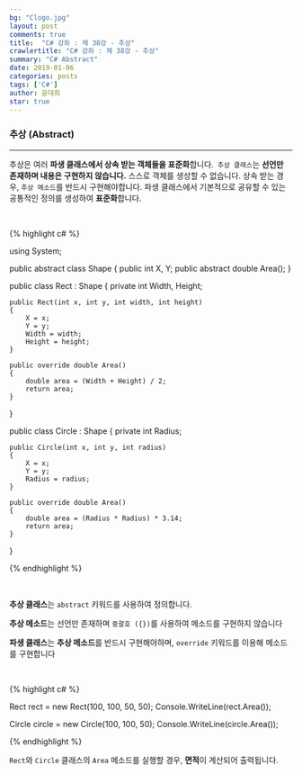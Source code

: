 ```yaml
---
bg: "Clogo.jpg"
layout: post
comments: true
title:  "C# 강좌 : 제 38강 - 추상"
crawlertitle: "C# 강좌 : 제 38강 - 추상"
summary: "C# Abstract"
date: 2019-01-06
categories: posts
tags: ['C#']
author: 윤대희
star: true
---
```


### 추상 (Abstract) ###
----------
추상은 여러 **파생 클래스에서 상속 받는 객체들을 표준화**합니다.` 추상 클래스`는 **선언만 존재하며 내용은 구현하지 않습니다.** 스스로 객체를 생성할 수 없습니다. 상속 받는 경우, `추상 메소드`를 반드시 구현해야합니다. 파생 클래스에서 기본적으로 공유할 수 있는 공통적인 정의를 생성하여 **표준화**합니다.


<br>

{% highlight c# %}

using System;

public abstract class Shape
{
    public int X, Y;
    public abstract double Area();
}


public class Rect : Shape
{
    private int Width, Height;

    public Rect(int x, int y, int width, int height)
    {
        X = x;
        Y = y;
        Width = width;
        Height = height;
    }

    public override double Area()
    {
        double area = (Width + Height) / 2;
        return area;
    }
}

public class Circle : Shape
{
    private int Radius;

    public Circle(int x, int y, int radius)
    {
        X = x;
        Y = y;
        Radius = radius;
    }

    public override double Area()
    {
        double area = (Radius * Radius) * 3.14;
        return area;
    }
}

{% endhighlight %}

<br>

**추상 클래스**는 `abstract` 키워드를 사용하여 정의합니다.

**추상 메소드**는 선언만 존재하며 `중괄호 ({})`를 사용하여 메소드를 구현하지 않습니다

**파생 클래스**는 **추상 메소드**를 반드시 구현해야하며, `override` 키워드를 이용해 메소드를 구현합니다

<br>

{% highlight c# %}

Rect rect = new Rect(100, 100, 50, 50);
Console.WriteLine(rect.Area());

Circle circle = new Circle(100, 100, 50);
Console.WriteLine(circle.Area());

{% endhighlight %}

`Rect`와 `Circle` 클래스의 `Area` 메소드를 실행할 경우, **면적**이 계산되어 출력됩니다.


